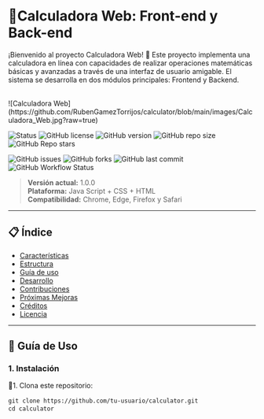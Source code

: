 # 🔢**Calculadora Web: Front-end y Back-end**
¡Bienvenido al proyecto Calculadora Web! 🎯 Este proyecto implementa una calculadora en línea con capacidades de realizar operaciones matemáticas básicas y avanzadas a través de una interfaz de usuario amigable. El sistema se desarrolla en dos módulos principales: Frontend y Backend.

<br>
![Calculadora Web](https://github.com/RubenGamezTorrijos/calculator/blob/main/images/Calculadora_Web.jpg?raw=true)


![Status](https://img.shields.io/badge/Estado-En%20Desarrollo-yellow?style=flat-square)
![GitHub license](https://img.shields.io/github/license/RubenGamezTorrijos/calculator?style=flat-square)
![GitHub version](https://img.shields.io/github/v/tag/RubenGamezTorrijos/calculator?label=versión&style=flat-square)
![GitHub repo size](https://img.shields.io/github/repo-size/RubenGamezTorrijos/calculator?style=flat-square)
![GitHub Repo stars](https://img.shields.io/github/stars/RubenGamezTorrijos/calculator?style=social)

![GitHub issues](https://img.shields.io/github/issues/RubenGamezTorrijos/calculator?style=flat-square)
![GitHub forks](https://img.shields.io/github/forks/RubenGamezTorrijos/calculator?style=flat-square)
![GitHub last commit](https://img.shields.io/github/last-commit/RubenGamezTorrijos/calculator?style=flat-square)
![GitHub Workflow Status](https://img.shields.io/github/actions/workflow/status/RubenGamezTorrijos/calculator/main.yml?style=flat-square)

> **Versión actual:** 1.0.0  
> **Plataforma:** Java Script + CSS + HTML  
> **Compatibilidad:** Chrome, Edge, Firefox y Safari

---

## 📋 Índice
- [Características](#-características)
- [Estructura](#-estructura)
- [Guía de uso](#-guía-de-uso)
- [Desarrollo](#-desarrollo)
- [Contribuciones](#-contribuciones)
- [Próximas Mejoras](#-próximas-mejoras)
- [Créditos](#-créditos)
- [Licencia](#-licencia)

---

## 🚀 **Guía de Uso**
### 1. Instalación
🔹1. Clona este repositorio:
```
git clone https://github.com/tu-usuario/calculator.git
cd calculator
```


